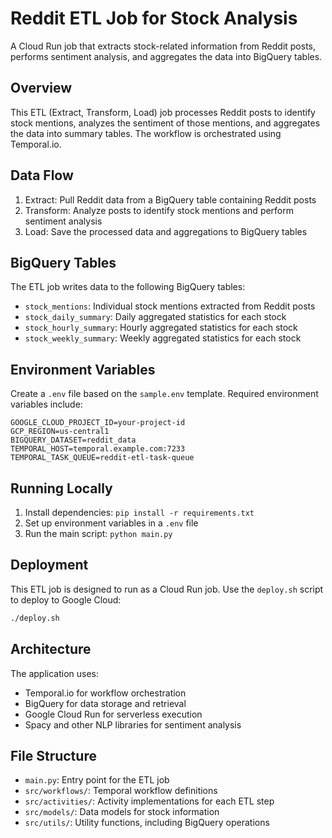 # Reddit ETL Job for Stock Analysis

A Cloud Run job that extracts stock-related information from Reddit posts, performs sentiment analysis, and aggregates the data into BigQuery tables.

## Overview

This ETL (Extract, Transform, Load) job processes Reddit posts to identify stock mentions, analyzes the sentiment of those mentions, and aggregates the data into summary tables. The workflow is orchestrated using Temporal.io.

## Data Flow

1. Extract: Pull Reddit data from a BigQuery table containing Reddit posts
2. Transform: Analyze posts to identify stock mentions and perform sentiment analysis
3. Load: Save the processed data and aggregations to BigQuery tables

## BigQuery Tables

The ETL job writes data to the following BigQuery tables:

- `stock_mentions`: Individual stock mentions extracted from Reddit posts
- `stock_daily_summary`: Daily aggregated statistics for each stock
- `stock_hourly_summary`: Hourly aggregated statistics for each stock
- `stock_weekly_summary`: Weekly aggregated statistics for each stock

## Environment Variables

Create a `.env` file based on the `sample.env` template. Required environment variables include:

```
GOOGLE_CLOUD_PROJECT_ID=your-project-id
GCP_REGION=us-central1
BIGQUERY_DATASET=reddit_data
TEMPORAL_HOST=temporal.example.com:7233
TEMPORAL_TASK_QUEUE=reddit-etl-task-queue
```

## Running Locally

1. Install dependencies: `pip install -r requirements.txt`
2. Set up environment variables in a `.env` file
3. Run the main script: `python main.py`

## Deployment

This ETL job is designed to run as a Cloud Run job. Use the `deploy.sh` script to deploy to Google Cloud:

```bash
./deploy.sh
```

## Architecture

The application uses:
- Temporal.io for workflow orchestration
- BigQuery for data storage and retrieval
- Google Cloud Run for serverless execution
- Spacy and other NLP libraries for sentiment analysis

## File Structure

- `main.py`: Entry point for the ETL job
- `src/workflows/`: Temporal workflow definitions
- `src/activities/`: Activity implementations for each ETL step
- `src/models/`: Data models for stock information
- `src/utils/`: Utility functions, including BigQuery operations 